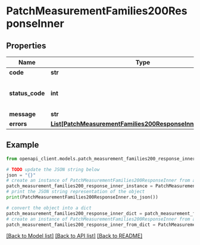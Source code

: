 # PatchMeasurementFamilies200ResponseInner


## Properties

Name | Type | Description | Notes
------------ | ------------- | ------------- | -------------
**code** | **str** | Resource code | [optional] 
**status_code** | **int** | HTTP status code, see &lt;a href&#x3D;\&quot;/documentation/responses.html#client-errors\&quot;&gt;Client errors&lt;/a&gt; to understand the meaning of each code | [optional] 
**message** | **str** | Message explaining the error | [optional] 
**errors** | [**List[PatchMeasurementFamilies200ResponseInnerErrorsInner]**](PatchMeasurementFamilies200ResponseInnerErrorsInner.md) | List of errors | [optional] 

## Example

```python
from openapi_client.models.patch_measurement_families200_response_inner import PatchMeasurementFamilies200ResponseInner

# TODO update the JSON string below
json = "{}"
# create an instance of PatchMeasurementFamilies200ResponseInner from a JSON string
patch_measurement_families200_response_inner_instance = PatchMeasurementFamilies200ResponseInner.from_json(json)
# print the JSON string representation of the object
print(PatchMeasurementFamilies200ResponseInner.to_json())

# convert the object into a dict
patch_measurement_families200_response_inner_dict = patch_measurement_families200_response_inner_instance.to_dict()
# create an instance of PatchMeasurementFamilies200ResponseInner from a dict
patch_measurement_families200_response_inner_from_dict = PatchMeasurementFamilies200ResponseInner.from_dict(patch_measurement_families200_response_inner_dict)
```
[[Back to Model list]](../README.md#documentation-for-models) [[Back to API list]](../README.md#documentation-for-api-endpoints) [[Back to README]](../README.md)


